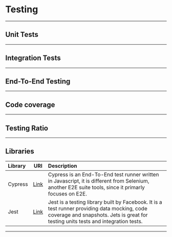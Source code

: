 # Testing

<hr/>

## Unit Tests

<hr/>

## Integration Tests

<hr/>

## End-To-End Testing

<hr/>

## Code coverage

<hr/>

## Testing Ratio

<hr/>

## Libraries

| Library |               URI               | Description                                                                                                                                                                        |
| :------ | :-----------------------------: | :--------------------------------------------------------------------------------------------------------------------------------------------------------------------------------- |
| Cypress | [Link](https://www.cypress.io/) | Cypress is an End-To-End test runner written in Javascript, it is different from Selenium, another E2E suite tools, since it primarly focuses on E2E.                              |
| Jest    |   [Link](https://jestjs.io/)    | Jest is a testing library built by Facebook. It is a test runner providing data mocking, code coverage and snapshots. Jets is great for testing units tests and integration tests. |

<hr/>

